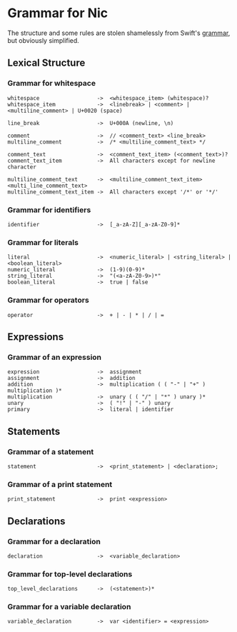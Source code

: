 # Grammar for Nic
The structure and some rules are stolen shamelessly from Swift's [grammar](https://docs.swift.org/swift-book/ReferenceManual/zzSummaryOfTheGrammar.html), but obviously simplified.

## Lexical Structure

### Grammar for whitespace
```
whitespace                  ->  <whitespace_item> (whitespace)?
whitespace_item             ->  <linebreak> | <comment> | <multiline_comment> | U+0020 (space)

line_break                  ->  U+000A (newline, \n)

comment                     ->  // <comment_text> <line_break>
multiline_comment           ->  /* <multiline_comment_text> */

comment_text                ->  <comment_text_item> (<comment_text>)?
comment_text_item           ->  All characters except for newline character

multiline_comment_text      ->  <multiline_comment_text_item> <multi_line_comment_text>
multiline_comment_text_item ->  All characters except '/*' or '*/'
```

### Grammar for identifiers
```
identifier                  ->  [_a-zA-Z][_a-zA-Z0-9]*
```

### Grammar for literals
```
literal                     ->  <numeric_literal> | <string_literal> | <boolean_literal>
numeric_literal             ->  (1-9)(0-9)*
string_literal              ->  "(<a-zA-Z0-9>)*"
boolean_literal             ->  true | false
```

### Grammar for operators
```
operator                    ->  + | - | * | / | =
```

## Expressions

### Grammar of an expression
```
expression                  ->  assignment
assignment                  ->  addition
addition                    ->  multiplication ( ( "-" | "+" ) multiplication )*
multiplication              ->  unary ( ( "/" | "*" ) unary )*
unary                       ->  ( "!" | "-" ) unary
primary                     ->  literal | identifier
```

## Statements

### Grammar of a statement
```
statement                   ->  <print_statement> | <declaration>;
```

### Grammar of a print statement
```
print_statement             ->  print <expression>
```

## Declarations

### Grammar for a declaration
```
declaration                 ->  <variable_declaration>
```

### Grammar for top-level declarations
```
top_level_declarations      ->  (<statement>)*
```

### Grammar for a variable declaration
```
variable_declaration        ->  var <identifier> = <expression>
```
